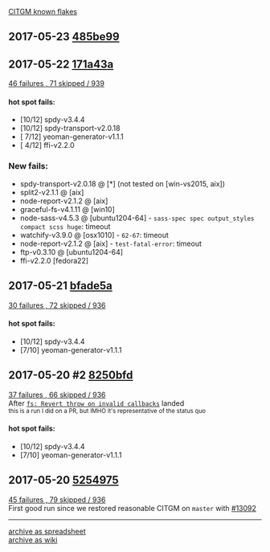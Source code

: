 [CITGM known flakes](https://github.com/nodejs/node/wiki/CITGM-know-flakes)

## 2017-05-23 [485be99](https://github.com/nodejs/node/commit/485be99e684f5e296c2aba28a401d5ef42fc3cb4)

## 2017-05-22 [171a43a](https://github.com/nodejs/node/commit/171a43a98685d5cca6710d2d6bf4d20008de3426)
  [46 failures , 71 skipped / 939](https://ci.nodejs.org/job/citgm-smoker/811/testReport/)
  #### hot spot fails:
  * [10/12] spdy-v3.4.4
  * [10/12] spdy-transport-v2.0.18
  * [ 7/12] yeoman-generator-v1.1.1
  * [ 4/12] ffi-v2.2.0
  ### New fails:
  * spdy-transport-v2.0.18 @ [*] (not tested on [win-vs2015, aix])
  * split2-v2.1.1 @ [aix]
  * node-report-v2.1.2 @ [aix]
  * graceful-fs-v4.1.11 @ [win10]
  * node-sass-v4.5.3 @ [ubuntu1204-64] - `sass-spec spec output_styles compact scss huge`: timeout
  * watchify-v3.9.0 @ [osx1010] - `62-67`: timeout
  * node-report-v2.1.2 @ [aix] - `test-fatal-error`: timeout
  * ftp-v0.3.10 @ [ubuntu1204-64]
  * ffi-v2.2.0 [fedora22]

## 2017-05-21 [bfade5a](https://github.com/nodejs/node/commit/bfade5aacd639fbac920647bf1ca4a6fb6df9e0d)
  [30 failures , 72 skipped / 936](https://ci.nodejs.org/view/Node.js-citgm/job/citgm-smoker/806/testReport/)  
  #### hot spot fails:
  * [10/12] spdy-v3.4.4
  * [7/10] yeoman-generator-v1.1.1

## 2017-05-20 #2 [8250bfd](https://github.com/nodejs/node/commit/8250bfd1e5188d5dada58aedf7a991e959d5eaa9)
  [37 failures , 66 skipped / 936](https://ci.nodejs.org/view/Node.js-citgm/job/citgm-smoker/805/testReport/)  
  After [`fs: Revert throw on invalid callbacks`](https://github.com/nodejs/node/pull/12976) landed  
  <sub>this is a run I did on a PR, but IMHO it's representative of the status quo</sub>
  #### hot spot fails:
  * [10/12] spdy-v3.4.4
  * [7/10] yeoman-generator-v1.1.1  

## 2017-05-20 [5254975](https://github.com/nodejs/node/commit/525497596a51ef2e6653b930ca525046d27c9fd5)
  [45 failures , 79 skipped / 936](https://ci.nodejs.org/view/Node.js-citgm/job/citgm-smoker/801/testReport/)  
  First good run since we restored reasonable CITGM on `master` with [#13092](https://github.com/nodejs/node/pull/13092)

---

[archive as spreadsheet](https://docs.google.com/spreadsheets/d/1VimEU1-gQ4aOIZxGGRqD8XVeriMUrM7nzBKgxxLQYlc/pubhtml)  
[archive as wiki](https://github.com/nodejs/node/wiki/CITGM-results-table)
